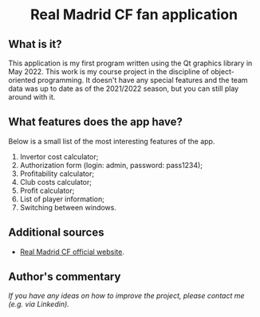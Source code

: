 <h1 align="center">Real Madrid CF fan application</h1>
<h2>What is it?</h2>
<p>This application is my first program written using the Qt graphics library in May 2022. 
This work is my course project in the discipline of object-oriented programming. 
It doesn't have any special features and the team data was up to date as of the 2021/2022 season, but you can still play around with it.</p>
<h2>What features does the app have?</h2>
<p>Below is a small list of the most interesting features of the app.</p>
<p>
    <ol>
        <li>Invertor cost calculator;</li>
        <li>Authorization form (login: admin, password: pass1234);</li>
        <li>Profitability calculator;</li>
        <li>Club costs calculator;</li>
        <li>Profit calculator;</li>
        <li>List of player information;</li>
        <li>Switching between windows.</li>
    </ol> 
</p>
<h2>Additional sources</h2>
<p>
    <ul>
        <li><a href="https://www.realmadrid.com/en-US/football/first-team/home">Real Madrid CF official website</a>.</li>
    </ul> 
</p>
<h2>Author's commentary</h2>
<em>If you have any ideas on how to improve the project, please contact me (e.g. via Linkedin).</em>
